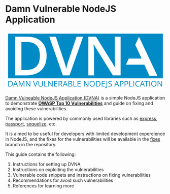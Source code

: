 # Damn Vulnerable NodeJS Application

![dvna-logo](resources/dvna.png)

[Damn Vulneable NodeJS Application (DVNA)](https://github.com/appsecco/dvna) is a simple NodeJS application to demonstrate [**OWASP Top 10 Vulnerabilities**](https://www.owasp.org/index.php/Category:OWASP_Top_Ten_Project#OWASP_Top_10_for_2013) and guide on fixing and avoiding these vulnerabilities. 

The application is powered by commonly used libraries such as [express](https://www.npmjs.com/package/express), [passport](https://www.npmjs.com/package/passport), [sequelize](https://www.npmjs.com/package/sequelize), etc.

It is aimed to be useful for developers with limited development expereience in NodeJS, and the fixes for the vulnerabilities will be available in the [fixes](https://github.com/appsecco/dvna/tree/fixes) branch in the repository.

This guide contains the following:

1. Instructions for setting up DVNA
2. Instructions on exploiting the vulnerabilities
3. Vulnerable code snippets and instructions on fixing vulnerabilities
4. Recommendations for avoid such vulnerabilities
5. References for learning more
